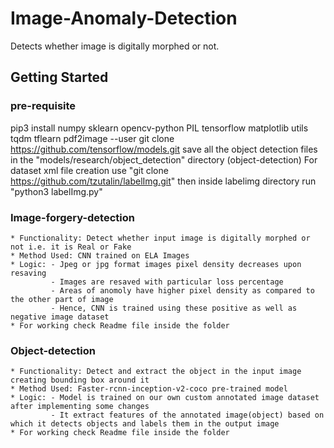# Image-Anomaly-Detection

Detects whether image is digitally morphed or not.

## Getting Started

### pre-requisite

pip3 install numpy sklearn opencv-python PIL tensorflow matplotlib utils tqdm tflearn pdf2image --user
git clone https://github.com/tensorflow/models.git
save all the object detection files in the "models/research/object_detection" directory
(object-detection) For dataset xml file creation use "git clone https://github.com/tzutalin/labelImg.git" then inside labelimg directory run "python3 labelImg.py"


### Image-forgery-detection
	* Functionality: Detect whether input image is digitally morphed or not i.e. it is Real or Fake
	* Method Used: CNN trained on ELA Images
	* Logic: - Jpeg or jpg format images pixel density decreases upon resaving
			 - Images are resaved with particular loss percentage
			 - Areas of anomoly have higher pixel density as compared to the other part of image
			 - Hence, CNN is trained using these positive as well as negative image dataset 
	* For working check Readme file inside the folder

### Object-detection
	* Functionality: Detect and extract the object in the input image creating bounding box around it
	* Method Used: Faster-rcnn-inception-v2-coco pre-trained model
	* Logic: - Model is trained on our own custom annotated image dataset after implementing some changes
			 - It extract features of the annotated image(object) based on which it detects objects and labels them in the output image
	* For working check Readme file inside the folder 
